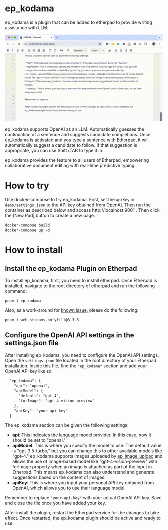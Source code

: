 # ep_kodama

ep_kodama is a plugin that can be added to etherpad to provide writing assistance with LLM.

![screenshot](./screenshot.gif)

ep_kodama supports OpenAI as an LLM. Automatically guesses the continuation of a sentence and suggests candidate completions.
Once ep_kodama is activated and you type a sentence with Etherpad, it will automatically suggest a candidate to follow. If that suggestion is appropriate, you can use Shift+TAB to type it in.

ep_kodama provides the feature to all users of Etherpad, empowering collaborative document editing with real-time predictive typing.

# How to try

Use docker-compose to try ep_kodama.
First, set the `apiKey` in `demo/settings.json` to the API key obtained from OpenAI.
Then run the container as described below and access http://localhost:9001 .
Then click the [New Pad] button to create a new page.

```
docker-compose build
docker-compose up -d
```

# How to install

## Install the ep_kodama Plugin on Etherpad

To install ep_kodama, first, you need to install etherpad. Once Etherpad is installed, navigate to the root directory of etherpad and run the following command:

```
pnpm i ep_kodama
```

Also, as a work-around for [known issue](https://github.com/yacchin1205/ep_kodama/issues/1), please do the following:

```
pnpm i web-streams-polyfill@3.3.3
```

## Configure the OpenAI API settings in the settings.json file

After installing ep_kodama, you need to configure the OpenAI API settings. Open the `settings.json` file located in the root directory of your Etherpad installation. Inside this file, find the `"ep_kodama"` section and add your OpenAI API key like so:

```
  "ep_kodama": {
    "api": "openai",
    "apiModel": {
      "default": "gpt-4",
      "forImage": "gpt-4-vision-preview"
    },
    "apiKey": "your-api-key"
  }
```

The ep_kodama section can be given the following settings:

- **api**: This indicates the language model provider. In this case, now it should be set to "openai."
- **apiModel**: This is where you specify the model to use. The default value is "gpt-3.5-turbo," but you can change this to other available models like "gpt-4." ep_kodama supports images uploaded by [ep_image_upload](https://www.npmjs.com/package/ep_image_upload) and allows the use of image-based model like "gpt-4-vision-preview" with forImage property when an image is attached as part of the input in Etherpad. This means ep_kodama can also understand and generate suggestions based on the content of images.
- **apiKey**: This is where you input your personal API key obtained from OpenAI, which allows you to use their language model.

Remember to replace `"your-api-key"` with your actual OpenAI API key. Save and close the file once you have added your key.

After install the plugin, restart the Etherpad service for the changes to take effect. Once restarted, the ep_kodama plugin should be active and ready to use.
